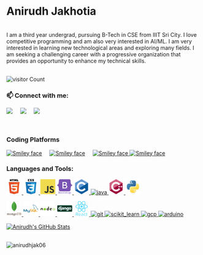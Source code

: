 # Anirudh Jakhotia

<br>
<div> I am a third year undergrad, pursuing B-Tech in CSE from IIIT Sri City. I love competitive programming and am also very interested in AI/ML. I am very interested in learning new technological areas and exploring many fields. I am seeking a challenging career with a progressive organization that provides an opportunity to enhance my technical skills.</div>
<br>
 
![visitor Count](https://visitor-badge.laobi.icu/badge?page_id=siddharth25pandey.siddharth25pandey)

<h3 align="left"> 📫 Connect with me:</h3>
 <p align="left">
 <a href="mailto:jakhotiaanirudh@gmail.com"><img src="https://img.shields.io/badge/Gmail-D14836?style=for-the-badge&logo=gmail&logoColor=white" /></a>&nbsp;&nbsp;&nbsp;&nbsp;
  <a target="_blank"href="https://www.linkedin.com/in/anirudhjak06/"><img src="https://img.shields.io/badge/linkedin-%230077B5.svg?&style=for-the-badge&logo=linkedin&logoColor=white" /></a>&nbsp;&nbsp;&nbsp;&nbsp;
  <a target="_blank"href="https://twitter.com/JakhotiaAnirudh"><img src="https://img.shields.io/badge/twitter-%231DA1F2.svg?&style=for-the-badge&logo=twitter&logoColor=white" /></a>&nbsp;&nbsp;&nbsp;&nbsp;
  
 </p>
 <br>
<h3 align="left">Coding Platforms</h3>
 <p align="left">
 <a href="https://leetcode.com/anirudhjak06/"><img src="https://miro.medium.com/max/1400/1*nFgF8PFbUBqaRVijajytog.jpeg" alt="Smiley face" height ="100" width="200"></a>&nbsp;&nbsp;&nbsp;&nbsp;
 <a href="https://www.hackerrank.com/anirudhjak06"><img src="https://s3.amazonaws.com/sr-marketplace-prod/wp-content/uploads/2015/08/hackerrank.jpg" alt="Smiley face" height ="100" width="200"></a>&nbsp;&nbsp;&nbsp;&nbsp;
 <a href="https://www.codechef.com/users/anirudhjak06"><img src="https://s3.amazonaws.com/codechef_shared/misc/fb-image-icon.png" alt="Smiley face" height ="100"  width="200">
<a href="https://codeforces.com/profile/anirudhjak06"><img src="https://codeforces.com/predownloaded/5e/dc/5edc32f14ac7809b412e8a4557741b5f2c7c09d4.png" alt="Smiley face" height="100" width="200"></a>&nbsp;&nbsp;&nbsp;&nbsp;

</p>


<h3 align="left">Languages and Tools:</h3>
<p align="left"><a href="https://www.w3.org/html/" target="_blank"> <img src="https://raw.githubusercontent.com/devicons/devicon/master/icons/html5/html5-original-wordmark.svg" alt="html5" width="40" height="40"/> </a> 
<a href="https://www.w3schools.com/css/" target="_blank"> <img src="https://raw.githubusercontent.com/devicons/devicon/master/icons/css3/css3-original-wordmark.svg" alt="css3" width="40" height="40"/>
<a href="https://developer.mozilla.org/en-US/docs/Web/JavaScript" target="_blank"> <img src="https://raw.githubusercontent.com/devicons/devicon/master/icons/javascript/javascript-original.svg" alt="javascript" width="40" height="40"/> </a> 
<a href="https://getbootstrap.com" target="_blank"> <img src="https://raw.githubusercontent.com/devicons/devicon/master/icons/bootstrap/bootstrap-plain-wordmark.svg" alt="bootstrap" width="40" height="40"/> </a> 
<a href="https://www.cprogramming.com/" target="_blank"> <img src="https://raw.githubusercontent.com/devicons/devicon/master/icons/c/c-original.svg" alt="c" width="40" height="40"/> </a> 
<a href="https://www.java.com/en/" target="_blank"> <img src="https://www.nextre.it/wp-content/uploads/2018/03/java10-compressor-iloveimg-cropped.jpg" alt="java" width="80" height="40"/> </a> 
<a href="https://www.w3schools.com/cpp/" target="_blank"> <img src="https://raw.githubusercontent.com/devicons/devicon/master/icons/cplusplus/cplusplus-original.svg" alt="cplusplus" width="40" height="40"/> </a>  </a> 
<a href="https://www.python.org" target="_blank"> <img src="https://raw.githubusercontent.com/devicons/devicon/master/icons/python/python-original.svg" alt="python" width="40" height="40"/> </a> 
<br> 

<a href="https://www.mongodb.com/" target="_blank"> <img src="https://raw.githubusercontent.com/devicons/devicon/master/icons/mongodb/mongodb-original-wordmark.svg" alt="mongodb" width="40" height="40"/> </a> 
<a href="https://www.mysql.com/" target="_blank"> <img src="https://raw.githubusercontent.com/devicons/devicon/master/icons/mysql/mysql-original-wordmark.svg" alt="mysql" width="40" height="40"/> </a> 
<a href="https://nodejs.org" target="_blank"> <img src="https://raw.githubusercontent.com/devicons/devicon/master/icons/nodejs/nodejs-original-wordmark.svg" alt="nodejs" width="40" height="40"/> </a> 
<a href="https://www.djangoproject.com/" target="_blank"> <img src="https://raw.githubusercontent.com/devicons/devicon/master/icons/django/django-original.svg" alt="django" width="40" height="40"/> </a> 
<a href="https://reactjs.org/" target="_blank"> <img src="https://raw.githubusercontent.com/devicons/devicon/master/icons/react/react-original-wordmark.svg" alt="react" width="40" height="40"/> </a> 
<a href="https://git-scm.com/" target="_blank"> <img src="https://www.vectorlogo.zone/logos/git-scm/git-scm-icon.svg" alt="git" width="40" height="40"/> </a> 
<a href="https://scikit-learn.org/" target="_blank"> <img src="https://upload.wikimedia.org/wikipedia/commons/0/05/Scikit_learn_logo_small.svg" alt="scikit_learn" width="40" height="40"/> </a>
<a href="https://cloud.google.com" target="_blank"> <img src="https://www.vectorlogo.zone/logos/google_cloud/google_cloud-icon.svg" alt="gcp" width="40" height="40"/> </a> 
<a href="https://www.arduino.cc/" target="_blank"> <img src="https://cdn.worldvectorlogo.com/logos/arduino-1.svg" alt="arduino" width="40" height="40"/> </a> </p>

<a href="https://github.com/anirudhjak06/anirudhjak06">
  <img align="center" src="https://github-readme-stats.vercel.app/api?username=anirudhjak06&show_icons=true&line_height=27&count_private=true&title_color=ffffff&text_color=c9cacc&icon_color=2bbc8a&bg_color=1d1f21" alt="Anirudh's GitHub Stats" />
<br>

 <!-- <br>
 <p><img align="left" src="https://github-readme-stats.vercel.app/api/top-langs?username=anirudhjak06&show_icons=true&locale=en&layout=compact" alt="anirudhjak06" /></p>
 <br> -->

<br>
 <p><img align="left" src="https://github-readme-stats.vercel.app/api/top-langs/?username=anirudhjak06&theme=blue-green" alt="anirudhjak06" /></p>
 <br>
